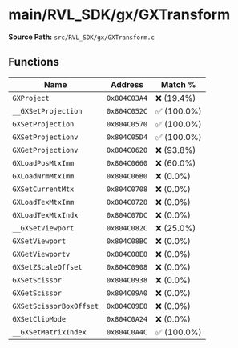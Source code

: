 # main/RVL_SDK/gx/GXTransform

**Source Path:** `src/RVL_SDK/gx/GXTransform.c`

## Functions

| Name | Address | Match % |
|------|---------|---------|
| `GXProject` | `0x804C03A4` | :x: (19.4%) |
| `__GXSetProjection` | `0x804C052C` | :white_check_mark: (100.0%) |
| `GXSetProjection` | `0x804C0570` | :white_check_mark: (100.0%) |
| `GXSetProjectionv` | `0x804C05D4` | :white_check_mark: (100.0%) |
| `GXGetProjectionv` | `0x804C0620` | :x: (93.8%) |
| `GXLoadPosMtxImm` | `0x804C0660` | :x: (60.0%) |
| `GXLoadNrmMtxImm` | `0x804C06B0` | :x: (0.0%) |
| `GXSetCurrentMtx` | `0x804C0708` | :x: (0.0%) |
| `GXLoadTexMtxImm` | `0x804C0728` | :x: (0.0%) |
| `GXLoadTexMtxIndx` | `0x804C07DC` | :x: (0.0%) |
| `__GXSetViewport` | `0x804C082C` | :x: (25.0%) |
| `GXSetViewport` | `0x804C08BC` | :x: (0.0%) |
| `GXGetViewportv` | `0x804C08E8` | :x: (0.0%) |
| `GXSetZScaleOffset` | `0x804C0908` | :x: (0.0%) |
| `GXSetScissor` | `0x804C0938` | :x: (0.0%) |
| `GXGetScissor` | `0x804C09A0` | :x: (0.0%) |
| `GXSetScissorBoxOffset` | `0x804C09E8` | :x: (0.0%) |
| `GXSetClipMode` | `0x804C0A24` | :x: (0.0%) |
| `__GXSetMatrixIndex` | `0x804C0A4C` | :white_check_mark: (100.0%) |